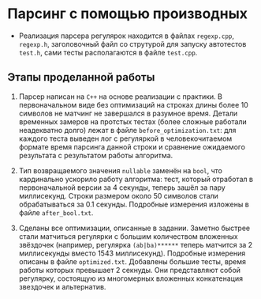 # Парсинг с помощью производных

* Реализация парсера регулярок находится в файлах `regexp.cpp`, `regexp.h`, заголовочный файл со струтурой для запуску автотестов 
`test.h`, сами тесты располагаются в файле `test.cpp`. 
  
## Этапы проделанной работы

1. Парсер написан на `C++` на основе реализации с практики. В первоначальном виде без оптимизаций на строках длины более 10 символов
не матчинг не завершался в разумное время. Детали временных замеров на протстых тестах (более сложные работали неадекватно долго) лежат в файле
   `before_optimization.txt`: для каждого теста выведен лог с регуляркой в человекочитаемом формате время парсинга данной строки и сравнение ожидаемого результата с результатом 
   работы алгоритма.
   
2. Тип возвращаемого значения `nullable` заменён на `bool`, что кардинально ускорило работу алгоритма: тест, который отработал в первоначальной версии за 4 секунды, теперь зашёл за пару миллисекунд.
Строки размером около 50 символов стали обрабатываться за 0.1 секунды. Подробные измерения изложены в файле `after_bool.txt`.
   
3. Сделаны все оптимизации, описанные в задании. Заметно быстрее стали матчиться регулярки с большим количеством вложенных звёздочек (например, регулярка 
   `(ab|ba)******` теперь матчится за 2 миллисекунды вместо 1543 миллисекунд). Подробные измерения описаны в файле `optimized.txt`. Добавлены большие тесты, время работы которых превышает 2 секнуды. Они представляют собой 
   регулярку, состоящую из многомерных вложенных конкатенация звездочек и альтернатив.